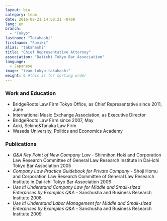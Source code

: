 ```yaml
---
layout: bio
category: team
date: 2016-08-21 14:50:21 -0700
lang: en
branch:
  - "Tokyo"
lastname: "Takahashi"
firstname: "Fumiki"
alias: "takahashi"
title: "Chief Representative Attorney"
association: "Daiichi Tokyo Bar Association"
language:
  - Japanese
image: "team-tokyo-takahashi"
weight: 6 #this is for sorting order
---
```


### Work and Education
- BridgeRoots Law Firm Tokyo Office, as Chief Representative since 2011, June
- International Music Exchange Association, as Executive Director
- BridgeRoots Law Firm since 2007, May
- Aoki, Sekine&Tanaka Law Firm
- Waseda University, Politics and Economics Academy

### Publications
- *Q&A Key Point of New Company Law* - Shinnihon Hoki and Corporation Law Research Committee of General Law Research Institute in Dai-ichi Tokyo Bar Association 2005
- *Company Law Practice Guidebook for Private Company* - Shoji Homu and Corporation Law Research Committee of General Law Research Institute in Dai-ichi Tokyo Bar Association 2006
- *Use it! Understand Company Law for Middle and Small-sized Enterprises by Examples Q&A* - Sanshusha and Business Research Institute 2008
- *Use it! Understand Labor Management for Middle and Small-sized Enterprises by Examples Q&A* - Sanshusha and Business Research Institute 2009

